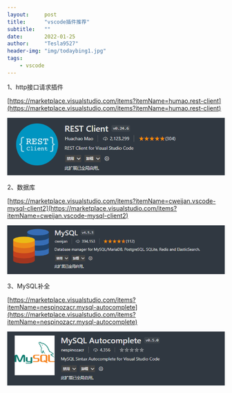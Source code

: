 ```yaml
---
layout:     post
title:      "vscode插件推荐"
subtitle:   ""
date:       2022-01-25
author:     "Tesla9527"
header-img: "img/todaybing1.jpg"
tags:
    - vscode
---
```


1、http接口请求插件

[https://marketplace.visualstudio.com/items?itemName=humao.rest-client](https://marketplace.visualstudio.com/items?itemName=humao.rest-client)

![img](/img/in-post/vscode-plugin/restClient.png)

2、数据库

[https://marketplace.visualstudio.com/items?itemName=cweijan.vscode-mysql-client2](https://marketplace.visualstudio.com/items?itemName=cweijan.vscode-mysql-client2)

![img](/img/in-post/vscode-plugin/mySql.png)

3、MySQL补全

[https://marketplace.visualstudio.com/items?itemName=nespinozacr.mysql-autocomplete](https://marketplace.visualstudio.com/items?itemName=nespinozacr.mysql-autocomplete)

![img](/img/in-post/vscode-plugin/mySql_autoComplete.png)
